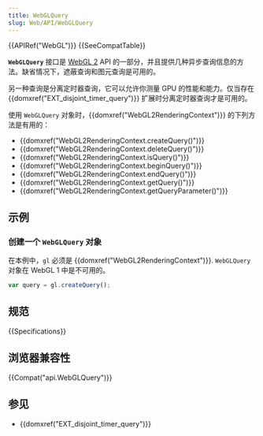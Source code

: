 ```yaml
---
title: WebGLQuery
slug: Web/API/WebGLQuery
---
```

{{APIRef("WebGL")}} {{SeeCompatTable}}

**`WebGLQuery`** 接口是 [WebGL 2](/en-US/docs/Web/API/WebGL_API) API 的一部分，并且提供几种异步查询信息的方法。缺省情况下，遮蔽查询和图元查询是可用的。

另一种查询是分离定时器查询，它可以允许你测量 GPU 的性能和能力。仅当存在 {{domxref("EXT_disjoint_timer_query")}} 扩展时分离定时器查询才是可用的。

使用 `WebGLQuery` 对象时，{{domxref("WebGL2RenderingContext")}} 的下列方法是有用的：

- {{domxref("WebGL2RenderingContext.createQuery()")}}
- {{domxref("WebGL2RenderingContext.deleteQuery()")}}
- {{domxref("WebGL2RenderingContext.isQuery()")}}
- {{domxref("WebGL2RenderingContext.beginQuery()")}}
- {{domxref("WebGL2RenderingContext.endQuery()")}}
- {{domxref("WebGL2RenderingContext.getQuery()")}}
- {{domxref("WebGL2RenderingContext.getQueryParameter()")}}

## 示例

### 创建一个 `WebGLQuery` 对象

在本例中，`gl` 必须是 {{domxref("WebGL2RenderingContext")}}. `WebGLQuery` 对象在 WebGL 1 中是不可用的。

```js
var query = gl.createQuery();
```

## 规范

{{Specifications}}

## 浏览器兼容性

{{Compat("api.WebGLQuery")}}

## 参见

- {{domxref("EXT_disjoint_timer_query")}}

